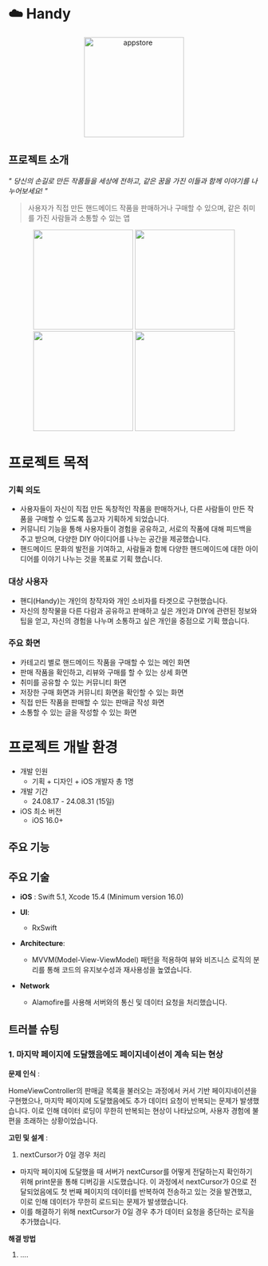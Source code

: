 # ☁️ Handy
<p align="center">
  <img src="https://github.com/user-attachments/assets/43b20d83-4126-4d7c-9ca3-9e272b518532" alt="appstore" width="200"/>
</p>

## 프로젝트 소개
*" 당신의 손길로 만든 작품들을 세상에 전하고, 같은 꿈을 가진 이들과 함께 이야기를 나누어보세요! "*
> 사용자가 직접 만든 핸드메이드 작품을 판매하거나 구매할 수 있으며, 같은 취미를 가진 사람들과 소통할 수 있는 앱
<p align="center">
  <img src="https://github.com/user-attachments/assets/e4f01808-bc29-4ca8-acfa-16ddcd8959b9" width="200" />
  <img src="https://github.com/user-attachments/assets/ec1226fc-d01f-484e-96bb-28ca6a08c222" width="200" />
  <img src="https://github.com/user-attachments/assets/b596469d-064d-4938-800e-23e201a502e8" width="200" />
  <img src="https://github.com/user-attachments/assets/e0e4e7a5-b611-43ac-8aa9-547ddfa12357" width="200" />
</p>

# 프로젝트 목적
### 기획 의도
- 사용자들이 자신이 직접 만든 독창적인 작품을 판매하거나, 다른 사람들이 만든 작품을 구매할 수 있도록 돕고자 기획하게 되었습니다.
- 커뮤니티 기능을 통해 사용자들이 경험을 공유하고, 서로의 작품에 대해 피드백을 주고 받으며, 다양한 DIY 아이디어를 나누는 공간을 제공했습니다.
- 핸드메이드 문화의 발전을 기여하고, 사람들과 함께 다양한 핸드메이드에 대한 아이디어를 이야기 나누는 것을 목표로 기획 했습니다.

### 대상 사용자
- 핸디(Handy)는 개인의 창작자와 개인 소비자를 타겟으로 구현했습니다. 
- 자신의 창작물을 다른 다람과 공유하고 판매하고 싶은 개인과 DIY에 관련된 정보와 팁을 얻고, 자신의 경험을 나누며 소통하고 싶은 개인을 중점으로 기획 했습니다.

### 주요 화면
-   카테고리 별로 핸드메이드 작품을 구매할 수 있는 메인 화면
-   판매 작품을 확인하고, 리뷰와 구매를 할 수 있는 상세 화면
-   취미를 공유할 수 있는 커뮤니티 화면
-   저장한 구매 화면과 커뮤니티 화면을 확인할 수 있는 화면
-   직접 만든 작품을 판매할 수 있는 판매글 작성 화면
-   소통할 수 있는 글을 작성할 수 있는 화면

# 프로젝트 개발 환경

-   개발 인원
    -   기획 + 디자인 + iOS 개발자 총 1명
-   개발 기간
    -   24.08.17 - 24.08.31 (15일)
-   iOS 최소 버전
    -   iOS 16.0+
    
## 주요 기능


<!--
## 디렉토링 구조
```
Movielity
├── Application
│   ├── AppDelegate.swift
│   └── SceneDelegate.swift
├── Base.lproj
│   └── LaunchScreen.storyboard
├── Global
│   ├── UserDefaultsManager.swift
│   ├── Components
│   ├── Extensions
│   ├── Protocols
│   └── Resources
├── Info.plist
├── Network
│   ├── Base
│   ├── NetworkManager.swift
│   ├── RequestModel
│   └── ResponsesModel
└── Presentation
    ├── Base
    ├── Signup
    ├── Login
    ├── Profile
    ├── Home
    ├── SearchPage
    ├── WritePost
    ├── Save    
    ├── MyPage
	├── Community
    └── TabBar
```
-->

## 주요 기술

-   **iOS** : Swift 5.1, Xcode 15.4 (Minimum version 16.0)
    
-   **UI**:
	- RxSwift
   
-   **Architecture**: 
	- MVVM(Model-View-ViewModel) 패턴을 적용하여 뷰와 비즈니스 로직의 분리를 통해 코드의 유지보수성과 재사용성을 높였습니다.
   

-   **Network**
	- Alamofire를 사용해 서버와의 통신 및 데이터 요청을 처리했습니다.
    

## 트러블 슈팅

### 1. 마지막 페이지에 도달했음에도 페이지네이션이 계속 되는 현상
**문제 인식** : 

HomeViewController의 판매글 목록을 불러오는 과정에서 커서 기반 페이지네이션을 구현했으나, 마지막 페이지에 도달했음에도 추가 데이터 요청이 반복되는 문제가 발생했습니다. 이로 인해 데이터 로딩이 무한히 반복되는 현상이 나타났으며, 사용자 경험에 불편을 초래하는 상황이었습니다.

**고민 및 설계** :
1. nextCursor가 0일 경우 처리
- 마지막 페이지에 도달했을 때 서버가 nextCursor를 어떻게 전달하는지 확인하기 위해 print문을 통해 디버깅을 시도했습니다. 이 과정에서 nextCursor가 0으로 전달되었음에도 첫 번째 페이지의 데이터를 반복하여 전송하고 있는 것을 발견했고, 이로 인해 데이터가 무한히 로드되는 문제가 발생했습니다.
- 이를 해결하기 위해 nextCursor가 0일 경우 추가 데이터 요청을 중단하는 로직을 추가했습니다.
  
**해결 방법**
1. .... 
